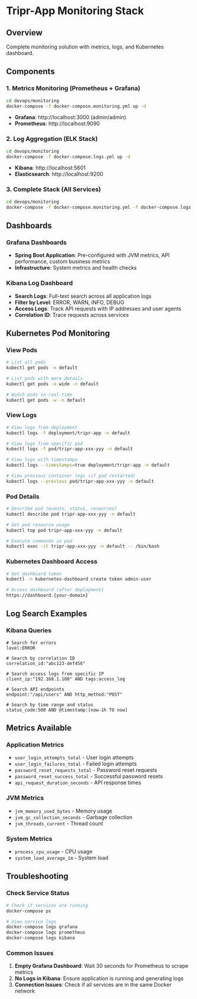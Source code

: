 # Tripr-App Monitoring Stack

## Overview
Complete monitoring solution with metrics, logs, and Kubernetes dashboard.

## Components

### 1. Metrics Monitoring (Prometheus + Grafana)
```bash
cd devops/monitoring
docker-compose -f docker-compose.monitoring.yml up -d
```
- **Grafana**: http://localhost:3000 (admin/admin)
- **Prometheus**: http://localhost:9090

### 2. Log Aggregation (ELK Stack)
```bash
cd devops/monitoring
docker-compose -f docker-compose.logs.yml up -d
```
- **Kibana**: http://localhost:5601
- **Elasticsearch**: http://localhost:9200

### 3. Complete Stack (All Services)
```bash
cd devops/monitoring
docker-compose -f docker-compose.monitoring.yml -f docker-compose.logs.yml up -d
```

## Dashboards

### Grafana Dashboards
- **Spring Boot Application**: Pre-configured with JVM metrics, API performance, custom business metrics
- **Infrastructure**: System metrics and health checks

### Kibana Log Dashboard
- **Search Logs**: Full-text search across all application logs
- **Filter by Level**: ERROR, WARN, INFO, DEBUG
- **Access Logs**: Track API requests with IP addresses and user agents
- **Correlation ID**: Trace requests across services

## Kubernetes Pod Monitoring

### View Pods
```bash
# List all pods
kubectl get pods -n default

# List pods with more details
kubectl get pods -o wide -n default

# Watch pods in real-time
kubectl get pods -w -n default
```

### View Logs
```bash
# View logs from deployment
kubectl logs -f deployment/tripr-app -n default

# View logs from specific pod
kubectl logs -f pod/tripr-app-xxx-yyy -n default

# View logs with timestamps
kubectl logs --timestamps=true deployment/tripr-app -n default

# View previous container logs (if pod restarted)
kubectl logs --previous pod/tripr-app-xxx-yyy -n default
```

### Pod Details
```bash
# Describe pod (events, status, resources)
kubectl describe pod tripr-app-xxx-yyy -n default

# Get pod resource usage
kubectl top pod tripr-app-xxx-yyy -n default

# Execute commands in pod
kubectl exec -it tripr-app-xxx-yyy -n default -- /bin/bash
```

### Kubernetes Dashboard Access
```bash
# Get dashboard token
kubectl -n kubernetes-dashboard create token admin-user

# Access dashboard (after deployment)
https://dashboard.{your-domain}
```

## Log Search Examples

### Kibana Queries
```
# Search for errors
level:ERROR

# Search by correlation ID
correlation_id:"abc123-def456"

# Search access logs from specific IP
client_ip:"192.168.1.100" AND tags:access_log

# Search API endpoints
endpoint:"/api/users" AND http_method:"POST"

# Search by time range and status
status_code:500 AND @timestamp:[now-1h TO now]
```

## Metrics Available

### Application Metrics
- `user_login_attempts_total` - User login attempts
- `user_login_failures_total` - Failed login attempts  
- `password_reset_requests_total` - Password reset requests
- `password_reset_success_total` - Successful password resets
- `api_request_duration_seconds` - API response times

### JVM Metrics
- `jvm_memory_used_bytes` - Memory usage
- `jvm_gc_collection_seconds` - Garbage collection
- `jvm_threads_current` - Thread count

### System Metrics
- `process_cpu_usage` - CPU usage
- `system_load_average_1m` - System load

## Troubleshooting

### Check Service Status
```bash
# Check if services are running
docker-compose ps

# View service logs
docker-compose logs grafana
docker-compose logs prometheus
docker-compose logs kibana
```

### Common Issues
1. **Empty Grafana Dashboard**: Wait 30 seconds for Prometheus to scrape metrics
2. **No Logs in Kibana**: Ensure application is running and generating logs
3. **Connection Issues**: Check if all services are in the same Docker network
